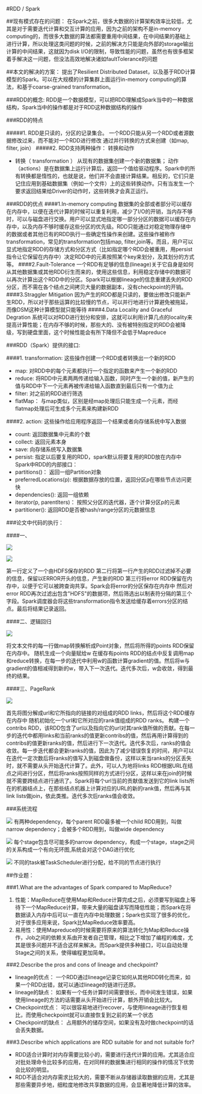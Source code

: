 

#RDD / Spark 


##现有模式存在的问题：
在Spark之前，很多大数据的计算架构效率比较低，尤其是对于需要迭代计算和交互计算的应用，因为之前的架构不是in-memory computing的，而很多大数据的算法都需要重用中间结果，在中间结果的基础上进行计算，所以处理这类问题的时候，之前的解决方只能是向外部的storage输出计算的中间结果，这就因为disk I/O的限制，导致性能的问题，虽然也有很多框架着手解决这一问题，但没法高效地解决诸如faultTolerance的问题

##本文的解决的方案：
提出了Resilient Distributed Dataset，以及基于RDD计算模型的Spark。可以在大规模的计算集群上面运行in-memory computing的算法，和基于coarse-grained transformation。


###RDD的概念: 
RDD是一个数据模型，可以把RDD理解成Spark当中的一种数据结构，Spark当中的操作都是对于RDD这种数据结构的操作

###RDD的特点

#####1. RDD是只读的，分区的记录集合。
一个RDD只能从另一个RDD或者源数据修改过来，而不能对一个RDD进行修改
通过并行转换的方式来创建（如map, filter, join）
#####2. RDD支持两种操作： 转换和动作
- 转换（ transformation ） 从现有的数据集创建一个新的数据集； 动作（actions）是在数据集上运行计算后，返回一个值给驱动程序。Spark中的所有转换都是惰性的，也就是说，他们并不会直接计算结果。相反的，它们只是记住应用到基础数据集（例如一个文件）上的这些转换动作。只有当发生一个要求返回结果给Driver的动作时，这些转换才会真正运行。

###RDD的优点
####1.In-memory computing
数据集的全部或者部分可以缓存在内存中，以便在迭代计算的时候可以重复利用，减少了I/O的开销，当内存不够时，可以与磁盘进行交换。用户可以显式地指定哪一部分分区的数据可以缓存在内存中，以及内存不够时缓存这些分区的优先级。RDD只能通过对稳定物理存储中的数据或者其他已有的RDD执行一些确定性操作来创建。这些操作被称作transformation，常见的transformation包括map, filter,join等。而且，用户可以显式地指定RDD的存储方式和分区方式（比如指定哪个RDD会被重用，用persist指令让它保留在内存中）决定RDD中的元素按照某个key来划分，及其划分的方式等。
####2.Fault-Tolerance
一个RDD有足够的信息(lineage)关于它自身是如何从其他数据集或其他RDD衍生而来的，使用这些信息，利用稳定存储中的数据可以再次计算出这个RDD中的分区。Spark可以根据lineage的信息重建丢失的RDD分区，而不需在各个结点之间拷贝大量的数据副本，没有checkpoint的开销。
####3.Straggler Mitigation
因为产生的RDD都是只读的，要做出修改只能新产生RDD，所以对于那些运算的比较慢的节点，可以并行地进行计算避免被拖延，而像DSM这种计算模型就只能等待
####4.Data Locality and Graceful Degration
系统可以对RDD进行划分和安排，这就可以利用计算几点的locality来提高计算性能；在内存不够的时候，那些大的、没有被特别指定的RDD会被降级，写到硬盘里面，这个时候性能会有所下降但不会低于Mapreduce

###RDD（Spark）提供的接口:

####1. transformation:
这些操作创建一个RDD或者转换出一个新的RDD
- map:
对RDD中的每个元素都执行一个指定的函数来产生一个新的RDD
- reduce:
将RDD中元素两两传递给输入函数，同时产生一个新的值，新产生的值与RDD中下一个元素再被传递给输入函数直到最后只有一个值为止
- filter:
对之前的RDD进行筛选
- flatMap：
与map类似，区别是经map处理后只能生成一个元素，而经flatmap处理后可生成多个元素来构建新RDD

####2. action:
这些操作给应用程序返回一个结果或者向存储系统中写入数据
- count:
返回数据集中元素的个数
- collect:
返回元素本身
- save:
向存储系统写入数据集
- persist:
指定以后要复用的RDD，spark默认将要复用的RDD放在内存中
Spark中RDD的内部接口：
- partitions()：
返回一组Partition对象
- preferredLocations(p):
根据数据存放的位置，返回分区p在哪些节点访问更快
- dependencies():
返回一组依赖
- iterator(p, parentIters)：
按照父分区的迭代器，逐个计算分区p的元素
- partitioner():
返回RDD是否被hash/range分区的元数据信息


###论文中代码的执行：

####一、

![](img/4_code1.1.png)

![](img/4_code1.2.png)

第一行定义了一个由HDFS保存的RDD
第二行将第一行产生的RDD过滤掉不必要的信息，保留以ERROR开头的信息，产生新的RDD
第三行将error RDD保留在内存中，以便于它可以被跨查询共享。Spark会将error的分区保存在内存中
然后对error RDD再次过滤出包含"HDFS"的数据项，然后筛选出以制表符分隔的第三个字段。Spark调度器会将这些transformation指令发送给缓存着errors分区的结点。最后将结果记录返回。

####二、逻辑回归

![](img/4_code2.png)

将文本文件的每一行做map转换解析成Point对象，然后将所得的points RDD保留在内存中。
随机生成一个向量赋给w
在缓存有points RDD的结点中反复调用map和reduce转换，在每一步的迭代中利用w的函数计算gradient的值。然后将w与gradient的值相减得到新的w，带入下一次迭代。迭代多次后，w会收敛，得到最终的结果。

####三、PageRank

![](img/4_code3.png)

首先将图分解成url和它所指向的链接的对组成的RDD links，然后将这个RDD缓存在内存中
随机初始化一个url和它所对应的rank值组成的RDD ranks。
构建一个contribs RDD，该RDD包含了url以及指向它的url对其rank值所做的贡献。在每一步的迭代中都用links和当前ranks的值更新contribs的值，然后再用计算得到的contribs的值更新ranks的值，然后进行下一次迭代。迭代多次后，ranks的值会收敛。每一步迭代都会更新ranks的值，因此为了减少错误恢复的时间，用户可以在迭代一定次数后将ranks的值写入到磁盘做备份，这样以来当ranks的分区丢失时，就不需要从头开始迭代计算了。此外，可以人为地将links RDD根据URL在结点之间进行分区，然后将ranks按照同样的方式进行分区，这样以来在join的时候就不需要跨结点进行通讯了。Spark将每个url当前的贡献值发送到它的link lists所在的机器结点上，在那些结点机器上计算对应的URL的新的rank值，然后再与其link lists做join，依此类推。迭代多次后ranks值会收敛。

###系统流程


![](img/4_system_2.jpg)
有两种dependency，每个parent RDD最多被一个child RDD用到，叫做narrow dependency；会被多个RDD用到，叫做wide dependency

![](img/4_system_3.jpg)
每个stage包含尽可能多的narrow dependency，构成一个stage，stage之间的关系构成一个有向无环图,系统会对这个DAG进行优化

![](img/4_system_1.jpg)
不同的task被TaskScheduler进行分配，给不同的节点进行执行

##作业题：


###1.What are the advantages of Spark compared to MapReduce?
1. 性能：MapReduce在使用Map和Reduce计算完成之后，必须要写到磁盘上等待下一个MapReduce计算，带来大量的磁盘读写而降低性能；而Spark在将数据读入内存中后可以一直在内存中处理数据；Spark也实现了很多的优化，对于很多应用来说，Spark比MapReduce效率要高。
2. 易用性：使用Mapreduce的时候需要将原来的算法转化为Map和Reduce操作，Job之间的依赖关系由开发者自己管理，相比之下增加了编程的难度，尤其是很多问题并不适合这样来解决。而Spark提供多种接口，可以自动处理Stage之间的关系，使得编程更加简单。


###2.Describe the pros and cons of lineage and checkpoint?

- lineage的优点：
一个RDD通过lineage记录它如何从其他RDD转化而来，如果一个RDD出错，就可以通过lineage的链进行还原。
- lineage的缺点：
如果有一个任务计算时间需要很长，而中间发生错误，如果使用lineage的方法的话需要从头开始进行计算，额外开销会比较大。
- Checkpoint优点：
可以很容易地进行recover，与使用lineage进行恢复相比，而使用checkpoint就可以直接恢复到之前的某一个状态
- Checkpoint的缺点：
占用额外的储存空间，如果没有及时做checkpoint的话会丢失数据。

###3.Describe which applications are RDD suitable for and not suitable for?

- RDD适合计算时对内存需要比较小的，需要进行迭代计算的应用。尤其适合应对批处理命令比较多的应用，在对同样的数据集进行相同的操作的情况下优势会比较的明显。
- RDD不适合对内存需求比较大的，需要不断从存储器读取数据的应用，尤其是那些需要异步地，细粒度地修改共享数据的应用，会显著地降低计算的效率。





